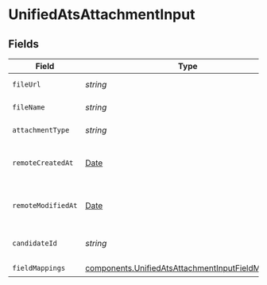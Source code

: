# UnifiedAtsAttachmentInput


## Fields

| Field                                                                                                                  | Type                                                                                                                   | Required                                                                                                               | Description                                                                                                            |
| ---------------------------------------------------------------------------------------------------------------------- | ---------------------------------------------------------------------------------------------------------------------- | ---------------------------------------------------------------------------------------------------------------------- | ---------------------------------------------------------------------------------------------------------------------- |
| `fileUrl`                                                                                                              | *string*                                                                                                               | :heavy_minus_sign:                                                                                                     | The URL of the file                                                                                                    |
| `fileName`                                                                                                             | *string*                                                                                                               | :heavy_minus_sign:                                                                                                     | The name of the file                                                                                                   |
| `attachmentType`                                                                                                       | *string*                                                                                                               | :heavy_minus_sign:                                                                                                     | The type of the file                                                                                                   |
| `remoteCreatedAt`                                                                                                      | [Date](https://developer.mozilla.org/en-US/docs/Web/JavaScript/Reference/Global_Objects/Date)                          | :heavy_minus_sign:                                                                                                     | The remote creation date of the attachment                                                                             |
| `remoteModifiedAt`                                                                                                     | [Date](https://developer.mozilla.org/en-US/docs/Web/JavaScript/Reference/Global_Objects/Date)                          | :heavy_minus_sign:                                                                                                     | The remote modification date of the attachment                                                                         |
| `candidateId`                                                                                                          | *string*                                                                                                               | :heavy_minus_sign:                                                                                                     | The UUID of the candidate                                                                                              |
| `fieldMappings`                                                                                                        | [components.UnifiedAtsAttachmentInputFieldMappings](../../models/components/unifiedatsattachmentinputfieldmappings.md) | :heavy_check_mark:                                                                                                     | N/A                                                                                                                    |